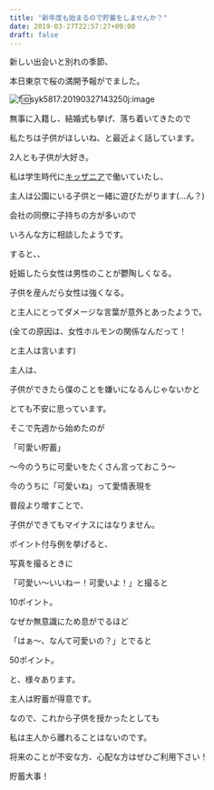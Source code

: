 ```yaml
---
title: "新年度も始まるので貯蓄をしませんか？"
date: 2019-03-27T22:57:27+09:00
draft: false
---
```

新しい出会いと別れの季節、

本日東京で桜の満開予報がでました。

![f:id:syk5817:20190327143250j:image](https://cdn-ak.f.st-hatena.com/images/fotolife/s/syk5817/20190327/20190327143250.jpg "f:id:syk5817:20190327143250j:image")

無事に入籍し、結婚式も挙げ、落ち着いてきたので

私たちは子供がほしいね、と最近よく話しています。

2人とも子供が大好き。

私は学生時代に[キッザニア](http://d.hatena.ne.jp/keyword/%A5%AD%A5%C3%A5%B6%A5%CB%A5%A2)で働いていたし、

主人は公園にいる子供と一緒に遊びたがります(…ん？)

会社の同僚に子持ちの方が多いので

いろんな方に相談したようです。

すると、、

妊娠したら女性は男性のことが鬱陶しくなる。

子供を産んだら女性は強くなる。

と主人にとってダメージな言葉が意外とあったようで。

(全ての原因は、女性ホルモンの関係なんだって！

と主人は言います)

主人は、

子供ができたら僕のことを嫌いになるんじゃないかと

とても不安に思っています。

そこで先週から始めたのが

「可愛い貯蓄」

～今のうちに可愛いをたくさん言っておこう～

今のうちに「可愛いね」って愛情表現を

普段より増すことで、

子供ができてもマイナスにはなりません。

ポイント付与例を挙げると、

写真を撮るときに

「可愛い～いいねー！可愛いよ！」と撮ると

10ポイント。

なぜか無意識にため息がでるほど

「はぁ～、なんて可愛いの？」とでると

50ポイント。

と、様々あります。

主人は貯蓄が得意です。

なので、これから子供を授かったとしても

私は主人から離れることはないのです。

将来のことが不安な方、心配な方はぜひご利用下さい！

貯蓄大事！

